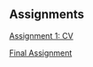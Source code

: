 ## Assignments

[Assignment 1: CV](https://github.com/MarkBastiaanse/Assignments/blob/master/CV.md "CV Mark Bastiaanse Github")

[Final Assignment](https://htmlpreview.github.io/?https://github.com/MarkBastiaanse/Assignments/blob/master/PythonAssignment.html#Top)
